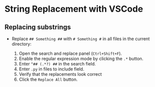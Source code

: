 # String Replacement with VSCode

## Replacing substrings

- Replace `## Something ##` with `# Something #` in all files in the current directory:

  1. Open the search and replace panel (`Ctrl+Shift+F`).
  2. Enable the regular expression mode by clicking the `.*` button.
  3. Enter `^## (.*?) ##` in the search field.
  4. Enter `.py` in files to include field.
  5. Verify that the replacements look correct
  6. Click the `Replace All` button.
